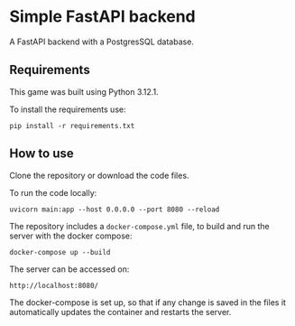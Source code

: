 # Simple FastAPI backend

A FastAPI backend with a PostgresSQL database.


## Requirements
This game was built using Python 3.12.1. 

To install the requirements use:

`pip install -r requirements.txt`

## How to use
Clone the repository or download the code files.

To run the code locally:

`uvicorn main:app --host 0.0.0.0 --port 8080 --reload`

The repository includes a `docker-compose.yml` file, to build and run the server with the docker compose:

`docker-compose up --build`


The server can be accessed on: 

`http://localhost:8080/`


The docker-compose is set up, so that if any change is saved in the files it automatically updates the container and restarts the server.
